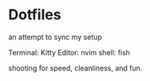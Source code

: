 # Dotfiles

an attempt to sync my setup

Terminal: Kitty
Editor: nvim
shell: fish

shooting for speed, cleanliness, and fun.
